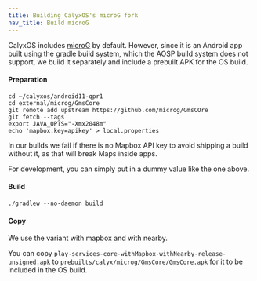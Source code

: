 ```yaml
---
title: Building CalyxOS's microG fork
nav_title: Build microG
---
```


CalyxOS includes [microG](https://github.com/microG) by default. However, since it is an Android app built using the gradle build system, which the AOSP build system does not support, we build it separately and include a prebuilt APK for the OS build.

#### Preparation

```
cd ~/calyxos/android11-qpr1
cd external/microg/GmsCore
git remote add upstream https://github.com/microg/GmsCOre
git fetch --tags
export JAVA_OPTS="-Xmx2048m"
echo 'mapbox.key=apikey' > local.properties
```

In our builds we fail if there is no Mapbox API key to avoid shipping a build without it, as that will break Maps inside apps.

For development, you can simply put in a dummy value like the one above.

#### Build

```
./gradlew --no-daemon build
```

#### Copy

We use the variant with mapbox and with nearby.

You can copy `play-services-core-withMapbox-withNearby-release-unsigned.apk` to `prebuilts/calyx/microg/GmsCore/GmsCore.apk` for it to be included in the OS build.